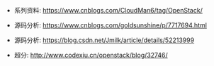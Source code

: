 - 系列资料: https://www.cnblogs.com/CloudMan6/tag/OpenStack/

- 源码分析: https://www.cnblogs.com/goldsunshine/p/7717694.html

- 源码分析: https://blog.csdn.net/Jmilk/article/details/52213999

- 超分: http://www.codexiu.cn/openstack/blog/32746/